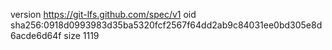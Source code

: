 version https://git-lfs.github.com/spec/v1
oid sha256:0918d0993983d35ba5320fcf2567f64dd2ab9c84031ee0bd305e8d6acde6d64f
size 1119
